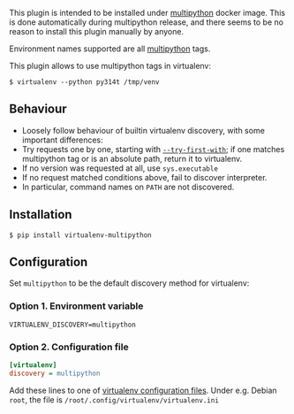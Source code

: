 <!-- docsub: begin #noinstall -->
<!-- docsub: include ../../docs/part/plugin-noinstall.md -->
This plugin is intended to be installed under [multipython](https://github.com/makukha/multipython) docker image. This is done automatically during multipython release, and there seems to be no reason to install this plugin manually by anyone.
<!-- docsub: end #noinstall -->

Environment names supported are all [multipython](https://github.com/makukha/multipython) tags.

This plugin allows to use multipython tags in virtualenv:

```shell
$ virtualenv --python py314t /tmp/venv
```

## Behaviour

* Loosely follow behaviour of builtin virtualenv discovery, with some important differences:
* Try requests one by one, starting with [`--try-first-with`](https://virtualenv.pypa.io/en/latest/cli_interface.html#try-first-with); if one matches multipython tag or is an absolute path, return it to virtualenv.
* If no version was requested at all, use `sys.executable`
* If no request matched conditions above, fail to discover interpreter.
* In particular, command names on `PATH` are not discovered.

## Installation

```shell
$ pip install virtualenv-multipython
```

## Configuration

Set `multipython` to be the default discovery method for virtualenv:

### Option 1. Environment variable

```shell
VIRTUALENV_DISCOVERY=multipython
````

### Option 2. Configuration file

```ini
[virtualenv]
discovery = multipython
```

Add these lines to one of [virtualenv configuration files](https://virtualenv.pypa.io/en/latest/cli_interface.html#conf-file). Under e.g. Debian `root`, the file is `/root/.config/virtualenv/virtualenv.ini`
